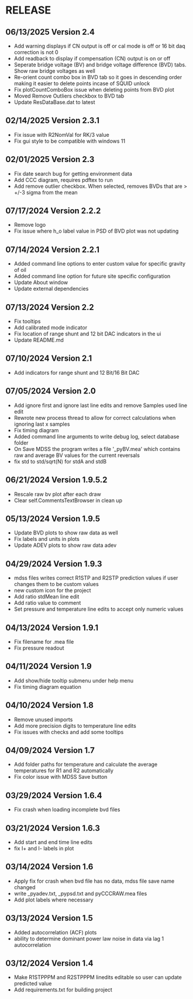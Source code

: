 # RELEASE

## 06/13/2025 Version 2.4
  * Add warning displays if CN output is off or cal mode is off or 16 bit daq correction is not 0
  * Add readback to display if compensation (CN) output is on or off
  * Seperate bridge voltage (BV) and bridge voltage difference (BVD) tabs. Show raw bridge voltages as well
  * Re-orient count combo box in BVD tab so it goes in descending order making it easier to delete points incase of SQUID unlock
  * Fix plotCountComboBox issue when deleting points from BVD plot
  * Moved Remove Outliers checkbox to BVD tab
  * Update ResDataBase.dat to latest

## 02/14/2025 Version 2.3.1
  * Fix issue with R2NomVal for RK/3 value
  * Fix gui style to be compatible with windows 11

## 02/01/2025 Version 2.3
  * Fix date search bug for getting environment data
  * Add CCC diagram, requires pdftex to run
  * Add remove outlier checkbox. When selected, removes BVDs that are > +/-3 sigma from the mean
  
## 07/17/2024   Version 2.2.2
  * Remove logo
  * Fix issue where h_o label value in PSD of BVD plot was not updating 

## 07/14/2024   Version 2.2.1
  * Added command line options to enter custom value for specific gravity of oil
  * Added command line option for future site specific configuration
  * Update About window
  * Update external dependencies

## 07/13/2024   Version 2.2
  * Fix tooltips
  * Add calibrated mode indicator
  * Fix location of range shunt and 12 bit DAC indicators in the ui
  * Update README.md

## 07/10/2024   Version 2.1
  * Add indicators for range shunt and 12 Bit/16 Bit DAC

## 07/05/2024   Version 2.0
  * Add ignore first and ignore last line edits and remove Samples used line edit
  * Rewrote new process thread to allow for correct calculations when ignoring last x samples
  * Fix timing diagram
  * Added command line arguments to write debug log, select database folder
  * On Save MDSS the program writes a file '_pyBV.mea' which contains raw and average BV values for the current reversals
  * fix std to std/sqrt(N) for stdA and stdB

## 06/21/2024   Version 1.9.5.2
  * Rescale raw bv plot after each draw
  * Clear self.CommentsTextBrowser in clean up

## 05/13/2024   Version 1.9.5
  * Update BVD plots to show raw data as well
  * Fix labels and units in plots
  * Update ADEV plots to show raw data adev

## 04/29/2024   Version 1.9.3
  * mdss files writes correct R1STP and R2STP prediction values if user changes them to be custom values
  * new custom icon for the project
  * Add ratio stdMean line edit
  * Add ratio value to comment 
  * Set pressure and temperature line edits to accept only numeric values

## 04/13/2024   Version 1.9.1
  * Fix filename for .mea file
  * Fix pressure readout

## 04/11/2024   Version 1.9
  * Add show/hide tooltip submenu under help menu
  * Fix timing diagram equation

## 04/10/2024   Version 1.8
  * Remove unused imports
  * Add more precision digits to temperature line edits
  * Fix issues with checks and add some tooltips

## 04/09/2024   Version 1.7
  * Add folder paths for temperature and calculate the average temperatures for R1 and R2 automatically
  * Fix color issue with MDSS Save button

## 03/29/2024   Version 1.6.4
  * Fix crash when loading incomplete bvd files

## 03/21/2024   Version 1.6.3
  * Add start and end time line edits
  * fix I+ and I- labels in plot

## 03/14/2024   Version 1.6
  * Apply fix for crash when bvd file has no data, mdss file save name changed 
  * write _pyadev.txt, _pypsd.txt and pyCCCRAW.mea files
  * Add plot labels where necessary

## 03/13/2024   Version 1.5
  * Added autocorrelation (ACF) plots
  * ability to determine dominant power law noise in data via lag 1 autocorrelation                           

## 03/12/2024   Version 1.4
  * Make R1STPPPM and R2STPPPM linedits editable so user can update predicted value
  * Add requirements.txt for building project
